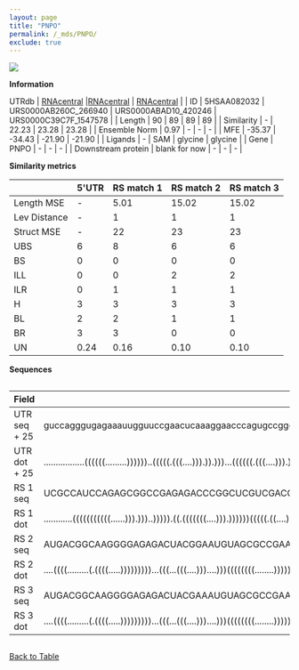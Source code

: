 ```yaml
---
layout: page
title: "PNPO"
permalink: /_mds/PNPO/
exclude: true
---
```




![](../../alns_9.28.22/aln_5HSAA082032_0.980.png?raw=true)


**Information**
<div style="overflow-x:auto;" markdown="block>
| | 5'UTR       | RS match 1   | RS match 2  | RS match 3 |
| ---- | ----------- | ----------- | ----------- | ----------- |
| Link | <a href="http://utrdb.ba.itb.cnr.it/getutr/5HSAA082032/1" target="_blank" rel="noopener noreferrer">UTRdb</a>   | <a href="https://rnacentral.org/rna/URS0000AB260C/266940" target="_blank" rel="noopener noreferrer">RNAcentral</a>     |<a href="https://rnacentral.org/rna/URS0000ABAD10/420246" target="_blank" rel="noopener noreferrer">RNAcentral</a>  | <a href="https://rnacentral.org/rna/URS0000C39C7F/1547578" target="_blank" rel="noopener noreferrer">RNAcentral</a>   |
| ID | 5HSAA082032     | URS0000AB260C_266940     | URS0000ABAD10_420246     | URS0000C39C7F_1547578     |
| Length | 90     |  89    | 89   |  89    |
| Similarity | - | 22.23 | 23.28 | 23.28 |
| Ensemble Norm | 0.97 | - | - | - |
| MFE | -35.37 | -34.43 | -21.90 | -21.90 |
| Ligands | - | SAM | glycine | glycine |
| Gene | PNPO | - | - | - |
| Downstream protein | blank for now    |    -    | -  | - |
</div>

**Similarity metrics**

| | 5'UTR       | RS match 1   | RS match 2  | RS match 3 |
| ---- | ----------- | ----------- | ----------- | ----------- |
| Length MSE | - | 5.01 | 15.02 | 15.02 |
| Lev Distance | - | 1 | 1 | 1 |
| Struct MSE | - | 22 | 23 | 23 |
| UBS| 6 | 8 | 6 | 6 |
| BS | 0 | 0 | 0 | 0 |
| ILL | 0 | 0 | 2 | 2 |
| ILR | 0 | 1 | 1 | 1 |
| H | 3 | 3 | 3 | 3 |
| BL | 2 | 2 | 1 | 1 |
| BR | 3 | 3 | 0 | 0 |
| UN | 0.24 | 0.16 | 0.10 | 0.10 |

**Sequences**


<div style="overflow-x:auto;">

<table>
<colgroup>
<col width="30%" />
<col width="70%" />
</colgroup>
<thead>
<tr class="header">
<th>Field</th>
<th>Description</th>
</tr>
</thead>
<tbody>
<tr>
<td markdown="span">UTR seq + 25 </td>
<td markdown="span"> guccagggugagaaauugguuccgaacucaaaggaacccagugccgggccacagccgggucacguATGACGTGCTGGCTGCGGGGCGTCA </td>
</tr>
<tr>
<td markdown="span">UTR dot + 25  </td>
<td markdown="span"> .................((((((.........))))))..(((((.(((....))).)).)))...((((((.(((....))).))))))
</td>
</tr>


<tr>
<td markdown="span">RS 1 seq </td>
<td markdown="span"> UCGCCAUCCAGAGCGGCCGAGAGACCCGGCUCGUCGACGCCGCAGCAACCUCCCCCCGGGGCAGGUGCUCCCGCCGGGACCGAUGGGAA
</td>
</tr>


<tr>
<td markdown="span">RS 1 dot </td>
<td markdown="span"> ............(((((((((((......))).)))..))))).((.(((((((....))).))))))(((((.((....)).))))).
</td>
</tr>


<tr>
<td markdown="span">RS 2 seq </td>
<td markdown="span"> AUGACGGCAAGGGGAGAGACUACGGAAUGUAGCGCCGAAGGAGCAAGCGGAAACGCGAAUCUCUCAGGCAAAAAGACUCUUGCUUGACG
</td>
</tr>


<tr>
<td markdown="span">RS 2 dot </td>
<td markdown="span"> ....((((.........(.((((.....)))))))))...(((...(((....)))....)))((((((((........))))))))..
</td>
</tr>


<tr>
<td markdown="span">RS 3 seq </td>
<td markdown="span"> AUGACGGCAAGGGGAGAGACUACGAAAUGUAGCGCCGAAGGAGCAAGCGGAAACGCGAAUCUCUCAGGCAAAAAGACUCUUGCUUGACG
</td>
</tr>


<tr>
<td markdown="span">RS 3 dot </td>
<td markdown="span"> ....((((.........(.((((.....)))))))))...(((...(((....)))....)))((((((((........))))))))..
</td>
</tr>

</tbody>
</table>


</div>


[Back to Table](../../display)
